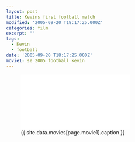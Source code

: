 ```yaml
---
layout: post
title: Kevins first football match
modified: '2005-09-20 T18:17:25.000Z'
categories: film
excerpt: ""
tags:
  - Kevin
  - football
date: '2005-09-20 T18:17:25.000Z'
movie1: se_2005_football_kevin
---
```


<figure>
<iframe src="{{ site.commonurl }}/movies/{{ site.data.movies[page.movie1].file }}" width="{{ site.data.movies[page.movie1].width }}" height="{{ site.data.movies[page.movie1].height }}" frameborder="0">
</iframe>
<figcaption> {{ site.data.movies[page.movie1].caption }} </figcaption>
</figure>
